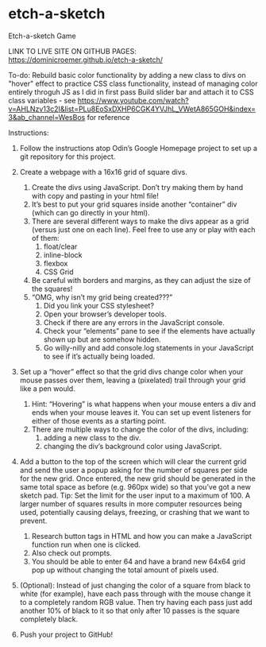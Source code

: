 # etch-a-sketch
Etch-a-sketch Game

LINK TO LIVE SITE ON GITHUB PAGES: https://dominicroemer.github.io/etch-a-sketch/


To-do:
Rebuild basic color functionality by adding a new class to divs on "hover" effect to practice CSS class functionality, instead of managing color entirely throguh JS as I did in first pass
Build slider bar and attach it to CSS class variables - see https://www.youtube.com/watch?v=AHLNzv13c2I&list=PLu8EoSxDXHP6CGK4YVJhL_VWetA865GOH&index=3&ab_channel=WesBos for reference




Instructions: 

1. Follow the instructions atop Odin’s Google Homepage project to set up a git repository for this project.

2. Create a webpage with a 16x16 grid of square divs.
    1. Create the divs using JavaScript. Don’t try making them by hand with copy and pasting in your html file!
    2. It’s best to put your grid squares inside another “container” div (which can go directly in your html).
    3. There are several different ways to make the divs appear as a grid (versus just one on each line). Feel free to use any or play with each of them:  
        1. float/clear
        2. inline-block
        3. flexbox
        4. CSS Grid
    4. Be careful with borders and margins, as they can adjust the size of the squares!
    5. “OMG, why isn’t my grid being created???”
        1. Did you link your CSS stylesheet?
        2. Open your browser’s developer tools.
        3. Check if there are any errors in the JavaScript console.
        4. Check your “elements” pane to see if the elements have actually shown up but are somehow hidden.
        5. Go willy-nilly and add console.log statements in your JavaScript to see if it’s actually being loaded.
3. Set up a “hover” effect so that the grid divs change color when your mouse passes over them, leaving a (pixelated) trail through your grid like a pen would.
    1. Hint: “Hovering” is what happens when your mouse enters a div and ends when your mouse leaves it. You can set up event listeners for either of those events as a starting point.
    2. There are multiple ways to change the color of the divs, including:
        1. adding a new class to the div.
        2. changing the div’s background color using JavaScript.
4. Add a button to the top of the screen which will clear the current grid and send the user a popup asking for the number of squares per side for the new grid. Once entered, the new grid should be generated in the same total space as before (e.g. 960px wide) so that you’ve got a new sketch pad. Tip: Set the limit for the user input to a maximum of 100. A larger number of squares results in more computer resources being used, potentially causing delays, freezing, or crashing that we want to prevent.
    1. Research button tags in HTML and how you can make a JavaScript function run when one is clicked.
    2. Also check out prompts.
    3. You should be able to enter 64 and have a brand new 64x64 grid pop up without changing the total amount of pixels used.
5. (Optional): Instead of just changing the color of a square from black to white (for example), have each pass through with the mouse change it to a completely random RGB value. Then try having each pass just add another 10% of black to it so that only after 10 passes is the square completely black.
6. Push your project to GitHub!